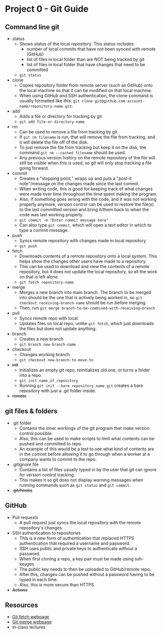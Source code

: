 # Project 0 - Git Guide

## Command line git

- status
  - Shows status of the local repository. This status includes:
    - number of local commits that have not been synced with remote (GitHub)
    - list of files in local folder than are NOT being tracked by git
    - list of files in local folder that have changes that need to be committed
  - `git status`
- clone
  - Copies repository folder from remote server (such as GitHub) onto the local machine so that it can be modified on that local machine.
  - When using GitHub and SSH authentication, the clone command is usually formatted like this: `git clone git@github.com:account-name/repository-name.git`.
- add
  - Adds a file or directory for tracking by git
  - `git add file-or-directory-name`
- rm
  - Can be used to remove a file from tracking by git
  - If `git rm filename` is run, that will remove the file from tracking, and it will delete the file off of the disk.
  - To just remove the file from tracking but keep it on the disk, the command `git rm --cached filename` should be used.
  - Any previous version history on the remote repository of the file will still be visible when this is used, so git will only stop tracking a file going forward.
- commit
  - Creates a "stopping point," wraps up and puts a "post-it note"/message on the changes made since the last commit.
  - When writing code, this is good for keeping track of what changes were made over time throughout the time spent making the program.
  - Also, if something goes wrong with the code, and it was not working properly anymore, version control can be used to restore the file(s) to the last committed version and bring it/them back to when the code was last working properly.
  - `git commit -m "Enter commit message here"`
  - Can also type `git commit`, which will open a text editor in which to type a commit message.
- push
  - Syncs remote repository with changes made in local repository
  - `git push`
- fetch
  - Downloads contents of a remote repository onto a local system. This helps show the changes other users have made to a repository.
  - This can be used to download and view the contents of a remote repository, but it does not update the local repository, so all the work on that is left alone.
  - `git fetch repository-name`
- merge
  - Merges a new branch into main branch. The branch to be merged into should be the one that is actively being worked in, so `git checkout receiving-branch-name` should be run before merging.
  - Then, run `git merge branch-to-be-combined-with-receiving-branch`
- pull
  - Syncs remote repo with local
  - Updates files on local repo, unlike `git fetch`, which just downloads the files but does not update anything.
- branch
  - Creates a new branch
  - `git branch new-branch-name`
- checkout
  - Changes working branch
  - `git checkout new-branch-to-move-to`
- ~~init~~
  - Initializes an empty git repo, reinitializes old one, or turns a folder into a repo.
  - `git init name_of_repository`
  - Running `git init --bare repository_name.git` creates a bare repository with just a .git folder inside.
- ~~remote~~

## git files & folders

- .git folder
  - Contains the inner workings of the git program that make version control possible.
  - Also, this can be used to make scripts to limit what contents can be pushed and committed to repo.
  - An example of this would be a test to see what kind of contents are in the commit before allowing it to go through when a worker at a company wants to commit to the repo.
- .gitignore file
  - Contains a list of files usually typed in by the user that git can ignore for version control tracking.
  - This makes it so git does not display warning messages when running commands such as `git status` and `git commit`.
- ~~.git/hooks~~

## GitHub

- Pull requests
  - A pull request just syncs the local repository with the remote repository's changes.
- SSH authentication to repositories
  - This is a new form of authentication that replaced HTTPS authentication that required a username and password.
  - SSH uses public and private keys to authenticate without a password.
  - When first cloning a repo, a key pair must be made using ssh-keygen.
  - The public key needs to then be uploaded to GitHub/remote repo.
  - After this, changes can be pushed without a password having to be typed in each time.
  - Also, this is more secure than HTTPS.
- ~~Actions~~

## Resources

- [Git fetch webpage](https://www.atlassian.com/git/tutorials/syncing/git-fetch#:~:text=The%20git%20fetch%20command%20downloads,else%20has%20been%20working%20on.&text=This%20makes%20fetching%20a%20safe,them%20with%20your%20local%20repository.)
- [Git merge webpage](https://www.atlassian.com/git/tutorials/using-branches/git-merge)
- In-class lectures 